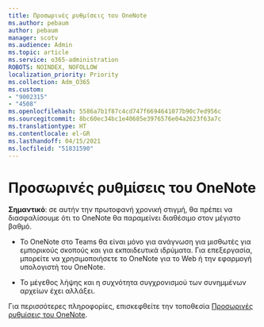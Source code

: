 ```yaml
---
title: Προσωρινές ρυθμίσεις του OneNote
ms.author: pebaum
author: pebaum
manager: scotv
ms.audience: Admin
ms.topic: article
ms.service: o365-administration
ROBOTS: NOINDEX, NOFOLLOW
localization_priority: Priority
ms.collection: Adm_O365
ms.custom:
- "9002315"
- "4508"
ms.openlocfilehash: 5586a7b1f87c4cd747f6694641077b90c7ed956c
ms.sourcegitcommit: 8bc60ec34bc1e40685e3976576e04a2623f63a7c
ms.translationtype: HT
ms.contentlocale: el-GR
ms.lasthandoff: 04/15/2021
ms.locfileid: "51831590"
---
```

# <a name="onenote-temporary-adjustments"></a>Προσωρινές ρυθμίσεις του OneNote

**Σημαντικό**: σε αυτήν την πρωτοφανή χρονική στιγμή, θα πρέπει να διασφαλίσουμε ότι το OneNote θα παραμείνει διαθέσιμο στον μέγιστο βαθμό.

- Το OneNote στο Teams θα είναι μόνο για ανάγνωση για μισθωτές για εμπορικούς σκοπούς και για εκπαιδευτικά ιδρύματα. Για επεξεργασία, μπορείτε να χρησιμοποιήσετε το OneNote για το Web ή την εφαρμογή υπολογιστή του OneNote.

- Το μέγεθος λήψης και η συχνότητα συγχρονισμού των συνημμένων αρχείων έχει αλλάξει.

Για περισσότερες πληροφορίες, επισκεφθείτε την τοποθεσία [Προσωρινές ρυθμίσεις του OneNote](https://techcommunity.microsoft.com/t5/onenote-service-updates/awareness-of-temporary-adjustments-in-microsoft-onenote/m-p/1248100).
